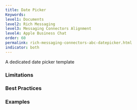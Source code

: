 ```yaml
---
title: Date Picker
Keywords:
level1: Documents
level2: Rich Messaging
level3: Messaging Connectors Alignment
level4: Apple Business Chat
order: 60
permalink: rich-messaging-connectors-abc-datepicker.html
indicator: both
---
```


A dedicated date picker template

### Limitations


### Best Practices


### Examples
